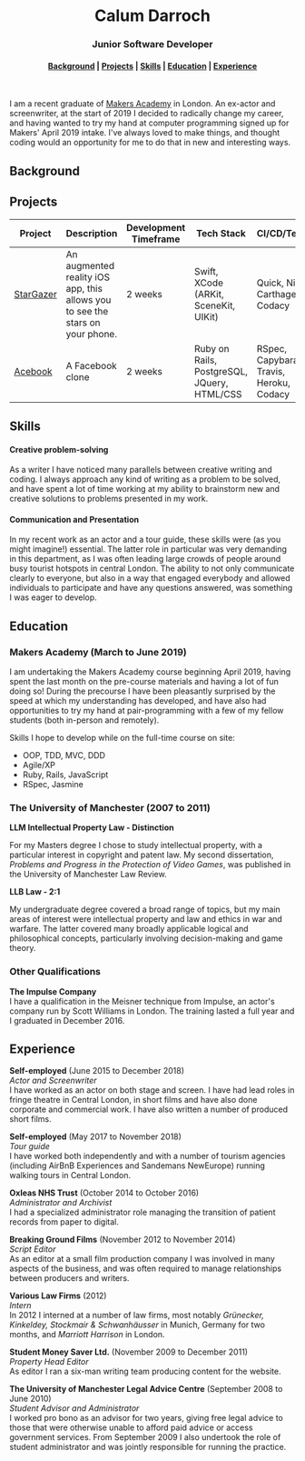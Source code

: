 <h1 align='center'>Calum Darroch</h1>

<h3 align='center'>Junior Software Developer</h3>
<h4 align="center">
    <a href="#background">Background</a> |
  <a href="#projects">Projects</a> |
  <a href="#skills">Skills</a> |
  <a href="#education">Education</a> |
  <a href="#experience">Experience</a>
</h4>
<br>

I am a recent graduate of [Makers Academy](https://makers.tech/) in London. An ex-actor and screenwriter, at the start of 2019 I decided to radically change my career, and having wanted to try my hand at computer programming signed up for Makers' April 2019 intake. I've always loved to make things, and thought coding would an opportunity for me to do that in new and interesting ways.

## Background

## Projects

Project | Description | Development Timeframe | Tech Stack | CI/CD/Testing |
------- | ----------- | --------------------- | ---------- | ------------- |
[StarGazer](https://github.com/CalumDarroch/stargazer) | An augmented reality iOS app, this allows you to see the stars on your phone. | 2 weeks | Swift, XCode (ARKit, SceneKit, UIKit) | Quick, Nimble, Carthage, Codacy
[Acebook](https://github.com/CalumDarroch/acebook-FiveGuys) | A Facebook clone | 2 weeks | Ruby on Rails, PostgreSQL, JQuery, HTML/CSS | RSpec, Capybara, Travis, Heroku, Codacy

## Skills

#### Creative problem-solving

As a writer I have noticed many parallels between creative writing and coding. I always approach any kind of writing as a problem to be solved, and have spent a lot of time working at my ability to brainstorm new and creative solutions to problems presented in my work.

#### Communication and Presentation

In my recent work as an actor and a tour guide, these skills were (as you might imagine!) essential. The latter role in particular was very demanding in this department, as I was often leading large crowds of people around busy tourist hotspots in central London. The ability to not only communicate clearly to everyone, but also in a way that engaged everybody and allowed individuals to participate and have any questions answered, was something I was eager to develop. 

## Education

### Makers Academy (March to June 2019)

I am undertaking the Makers Academy course beginning April 2019, having spent the last month on the pre-course materials and having a lot of fun doing so! During the precourse I have been pleasantly surprised by the speed at which my understanding has developed, and have also had opportunities to try my hand at pair-programming with a few of my fellow students (both in-person and remotely).

Skills I hope to develop while on the full-time course on site:
- OOP, TDD, MVC, DDD
- Agile/XP
- Ruby, Rails, JavaScript
- RSpec, Jasmine

### The University of Manchester (2007 to 2011)

**LLM Intellectual Property Law - Distinction**

For my Masters degree I chose to study intellectual property, with a particular interest in copyright and patent law. My second dissertation, *Problems and Progress in the Protection of Video Games*, was published in the University of Manchester Law Review.

**LLB Law - 2:1**

My undergraduate degree covered a broad range of topics, but my main areas of interest were intellectual property and law and ethics in war and warfare. The latter covered many broadly applicable logical and philosophical concepts, particularly involving decision-making and game theory.

### Other Qualifications

**The Impulse Company**  
I have a qualification in the Meisner technique from Impulse, an actor's company run by Scott Williams in London. The training lasted a full year and I graduated in December 2016.

## Experience

**Self-employed** (June 2015 to December 2018)    
*Actor and Screenwriter*  
I have worked as an actor on both stage and screen. I have had lead roles in fringe theatre in Central London, in short films and have also done corporate and commercial work. I have also written a number of produced short films.

**Self-employed** (May 2017 to November 2018)   
*Tour guide*  
I have worked both independently and with a number of tourism agencies (including AirBnB Experiences and Sandemans NewEurope) running walking tours in Central London.

**Oxleas NHS Trust** (October 2014 to October 2016)  
*Administrator and Archivist*  
I had a specialized administrator role managing the transition of patient records from paper to digital.

**Breaking Ground Films** (November 2012 to November 2014)  
*Script Editor*  
As an editor at a small film production company I was involved in many aspects of the business, and was often required to manage relationships between producers and writers.

**Various Law Firms** (2012)  
*Intern*  
In 2012 I interned at a number of law firms, most notably *Grünecker, Kinkeldey, Stockmair & Schwanhäusser* in Munich, Germany for two months, and *Marriott Harrison* in London.

**Student Money Saver Ltd.** (November 2009 to December 2011)  
*Property Head Editor*  
As editor I ran a six-man writing team producing content for the website. 

**The University of Manchester Legal Advice Centre** (September 2008 to June 2010)  
*Student Advisor and Administrator*  
I worked pro bono as an advisor for two years, giving free legal advice to those that were otherwise unable to afford paid advice or access government services. From September 2009 I also undertook the role of student administrator and was jointly responsible for running the practice.
